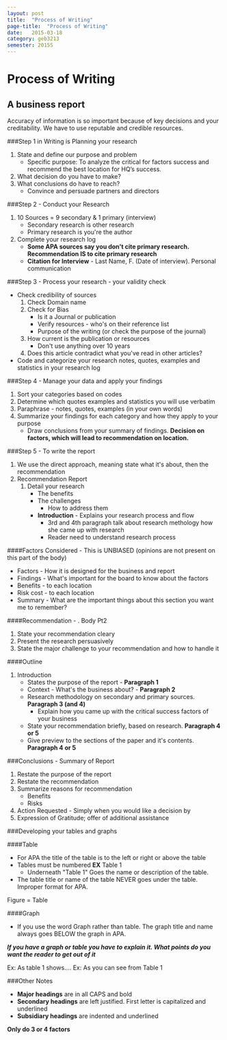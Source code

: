 ```yaml
---
layout: post
title:  "Process of Writing"
page-title:  "Process of Writing"
date:   2015-03-18
category: geb3213
semester: 2015S
---
```


Process of Writing
===
A business report
---

Accuracy of information is so important because of key decisions and your creditability. We have to use reputable and credible resources.

###Step 1 in Writing is Planning your research

1. State and define our purpose and problem
	- Specific purpose: To analyze the critical for factors success and recommend the best location for HQ’s success.
2. What decision do you have to make?
3. What conclusions do have to reach?
	- Convince and persuade partners and directors

###Step 2  - Conduct your Research 

1. 10 Sources = 9 secondary & 1 primary (interview)
	- Secondary research is other research
	- Primary research is you're the author
2. Complete your research log
	- **Some APA sources say you don't cite primary research. Recommendation IS to cite primary research**
	- **Citation for Interview**	- Last Name, F. (Date of interview). Personal communication

###Step 3 - Process your research - your validity check
- Check credibility of sources
	1. Check Domain name
	2. Check for Bias
		- Is it a Journal or publication
		- Verify resources - who's on their reference list
		- Purpose of the writing (or check the purpose of the journal)
	3. How current is the publication or resources
		- Don't use anything over 10 years
	4. Does this article contradict what you've read in other articles?
- Code and categorize your research notes, quotes, examples and statistics in your research log

###Step 4 - Manage your data and apply your findings
1. Sort your categories based on codes
2. Determine which quotes examples and statistics you will use verbatim
3. Paraphrase - notes, quotes, examples (in your own words)
4. Summarize your findings for each category and how they apply to your purpose
	- Draw conclusions from your summary of findings. **Decision on factors, which will lead to recommendation on location.**

###Step 5  - To write the report
1. We use the direct approach, meaning state what it's about, then the recommendation
2. Recommendation Report
	1. Detail your research
		- The benefits
		- The challenges
			- How to address them
		- **Introduction** - Explains your research process and flow
			- 3rd and 4th paragraph talk about research methology how she came up with research
			- Reader need to understand research process


####Factors Considered - This is UNBIASED (opinions are not present on this part of the body)

- Factors - How it is designed for the business and report
- Findings - What's important for the board to know about the factors
- Benefits - to each location
- Risk cost - to each location
- Summary - What are the important things about this section you want me to remember?

####Recommendation - . Body Pt2
1. State your recommendation cleary
2. Present the research persuasively
3. State the major challenge to your recommendation and how to handle it

####Outline
1. Introduction
	- States the purpose of the report - **Paragraph 1**
	- Context - What's the business about? - **Paragraph 2**
	- Research methodology on secondary and primary sources. **Paragraph 3 (and 4)**
		- Explain how you came up with the critical success factors of your business
	- State your recommendation briefly, based on research. **Paragraph 4 or 5**
	- Give preview to the sections of the paper and it's contents. **Paragraph 4 or 5**

###Conclusions - Summary of Report
1. Restate the purpose of the report
2. Restate the recommendation
3. Summarize reasons for recommendation
	- Benefits
	- Risks
4. Action Requested - Simply when you would like a decision by
5. Expression of Gratitude; offer of additional assistance

###Developing your tables and graphs

####Table
- For APA the title of the table is to the left or right or above the table
- Tables must be numbered **EX** Table 1
	- Underneath "Table 1" Goes the name or description of the table.
- The table title or name of the table NEVER goes under the table. Improper format for APA.

Figure = Table

####Graph

- If you use the word Graph rather than table. The graph title and name always goes BELOW the graph in APA.

***If you have a graph or table you have to explain it. What points do you want the reader to get out of it***

Ex: As table 1 shows....
Ex: As you can see from Table 1

###Other Notes
- **Major headings** are in all CAPS and bold
- **Secondary headings** are left justified. First letter is capitalized and underlined
- **Subsidiary headings** are indented and underlined


**Only do 3 or 4 factors**